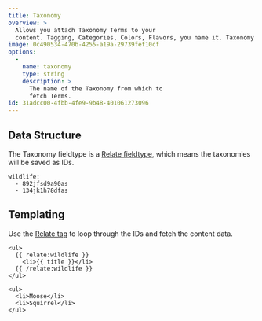```yaml
---
title: Taxonomy
overview: >
  Allows you attach Taxonomy Terms to your
  content. Tagging, Categories, Colors, Flavors, you name it. Taxonomy all the things!
image: 0c490534-470b-4255-a19a-29739fef10cf
options:
  -
    name: taxonomy
    type: string
    description: >
      The name of the Taxonomy from which to
      fetch Terms.
id: 31adcc00-4fbb-4fe9-9b48-401061273096
---
```

## Data Structure

The Taxonomy fieldtype is a [Relate fieldtype](/docs/fieldtypes/relate), which means the taxonomies will be saved as IDs.

``` .language-yaml
wildlife:
  - 892jfsd9a90as
  - 134jk1h78dfas
```

## Templating

Use the [Relate tag](/docs/tags/relate) to loop through the IDs and fetch the content data.

```
<ul>
  {{ relate:wildlife }}
    <li>{{ title }}</li>
  {{ /relate:wildlife }}
</ul>
```

``` .language-output
<ul>
  <li>Moose</li>
  <li>Squirrel</li>
</ul>
```
